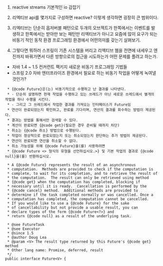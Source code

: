 1. reactive streams
기본적인 io 감잡기

2. 리엑티브 api를 몇가지로 구성하면 reactive? 이렇게 생각하면 굉장히 큰 범위이다.

3. 리엑티브는 단순히 옵저버블 패턴으로 두개의 오브젝트가 
한쪽에서는 이벤트를 발생하고 한쪽에서는 받아만 보는 패턴만 리엑티브가 아니고 요즘에 많이 요구가 되는 비동기 적인
동작 환경 프로그래밍 환경에서 어떤의미를 갖는기 살펴보기.

4. 그렇다면 뭐하러 스프링이 기존 시스템을 버리고 리엑티브 웹을 전면에 내세우고 엔진까지 바꿔가면서 다른 방향으로의
접근을 시도하는가 어떤 문제를 플려고 하는가.
- 자바 1.4 ~ 1.5 컨커런트 팩키지 새로운 비동기 프로그래밍 기법들
- 스프링 2.0 자바 엔터프라이즈 환경에서 필요로 하는 비동기 작업을 어떻게 녹여낼 것인가?

```
 * {@code Future}은(는) 비동기적으로 수행하고 난 결과를 나타낸다.
 * - 단순히 설명하면 현재 작업을 수행하고 있는 쓰레드가 아닌 새로운 쓰레드에서 별개의 작업을 하나 수행을 시킨다.
 * - 그리고 그 쓰레드에서 작업한 결과를 가져오는 인터페이스가 Future임
 * 연산이 완료되었는지 확인하고, 완료를 기다리며, 연산의 결과를 회수하는 방법이 제공된다.
 * 결과는 방법을 통해서만 검색할 수 있다.
 * 계산이 완료되면 {@code get}(필요한 경우 준비될 때까지 차단)  
 * 취소는 {@code 취소} 방법으로 수행된다.  
 * 작업이 정상적으로 완료되었는지 또는 취소되었는지 판단하는 추가 방법이 제공된다. 
 * 연산이 완료되면 연산을 취소할 수 없다.
 * 취소 가능성을 위해 {@code Future}을(를) 사용하려면 
 * {@code Future <> 형식의 유형을 선언하십시오.>} 및 기본 작업의 결과로 {@code null}을(를) 반환하십시오.
  
 * A {@code Future} represents the result of an asynchronous
 * computation.  Methods are provided to check if the computation is
 * complete, to wait for its completion, and to retrieve the result of
 * the computation.  The result can only be retrieved using method
 * {@code get} when the computation has completed, blocking if
 * necessary until it is ready.  Cancellation is performed by the
 * {@code cancel} method.  Additional methods are provided to
 * determine if the task completed normally or was cancelled. Once a
 * computation has completed, the computation cannot be cancelled.
 * If you would like to use a {@code Future} for the sake
 * of cancellability but not provide a usable result, you can
 * declare types of the form {@code Future<?>} and
 * return {@code null} as a result of the underlying task.

 * @see FutureTask
 * @see Executor
 * @since 1.5
 * @author Doug Lea
 * @param <V> The result type returned by this Future's {@code get} method
 * Other lang name: Promise, deferred, result
 */
public interface Future<V> {
```

 